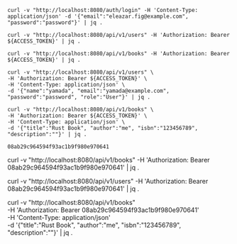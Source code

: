 ```
curl -v "http://localhost:8080/auth/login" -H 'Content-Type: application/json' -d '{"email":"eleazar.fig@example.com", "password":"password"}' | jq .
```

```
curl -v "http://localhost:8080/api/v1/users" -H 'Authorization: Bearer ${ACCESS_TOKEN}' | jq .
```

```
curl -v "http://localhost:8080/api/v1/books" -H 'Authorization: Bearer ${ACCESS_TOKEN}' | jq .
```

```
curl -v "http://localhost:8080/api/v1/users" \
-H 'Authorization: Bearer ${ACCESS_TOKEN}' \
-H 'Content-Type: application/json' \
-d '{"name":"yamada", "email":"yamada@example.com", "password":"password", "role":"User"}' | jq .
```

```
curl -v "http://localhost:8080/api/v1/books" \
-H 'Authorization: Bearer ${ACCESS_TOKEN}' \
-H 'Content-Type: application/json' \
-d '{"title":"Rust Book", "author":"me", "isbn":"123456789", "description":""}' | jq .
```

```
08ab29c964594f93ac1b9f980e970641
```

curl -v "http://localhost:8080/api/v1/books" -H 'Authorization: Bearer 08ab29c964594f93ac1b9f980e970641' | jq .

curl -v "http://localhost:8080/api/v1/users" -H 'Authorization: Bearer 08ab29c964594f93ac1b9f980e970641' | jq .

curl -v "http://localhost:8080/api/v1/books" \
-H 'Authorization: Bearer 08ab29c964594f93ac1b9f980e970641' \
-H 'Content-Type: application/json' \
-d '{"title":"Rust Book", "author":"me", "isbn":"123456789", "description":""}' | jq .